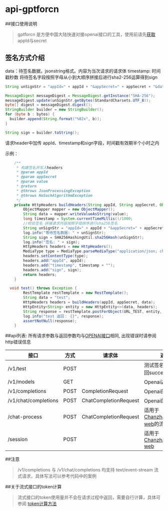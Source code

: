 # api-gptforcn
##接口使用说明
> gptforcn 是方便中国大陆快速对接openai接口的工具，使用前请先<a href="https://gptforcn.com/">获取</a>appId与secret

## 签名方式介绍
data：待签名数据，jsonstring格式。内容为当次请求的请求体
timestamp: 时间戳秒数
将待签名字段按照字母从小到大顺序拼接后进行sha2-256运算得到sign
``` java
String unSignStr = "appId=" + appId + "&appSecret=" + appSecret + "&data=" + data + "&timestamp=" + timestamp;

MessageDigest messageDigest = MessageDigest.getInstance("SHA-256");
messageDigest.update(unSignStr.getBytes(StandardCharsets.UTF_8));
byte[] digest = messageDigest.digest();
StringBuilder builder = new StringBuilder();
for (byte b : bytes) {
  builder.append(String.format("%02x", b));
}

String sign = builder.toString();
```
请求header中加传 appId、timestamp和sign字段，时间戳有效期半个小时之内

示例：

``` java
	/**
	 * 构建签名并写入headers
	 * @param appId
	 * @param appSecret
	 * @param value
	 * @return
	 * @throws JsonProcessingException
	 * @throws NoSuchAlgorithmException
	 */
	private HttpHeaders buildHeaders(String appId, String appSecret, Object value) throws JsonProcessingException, NoSuchAlgorithmException {
		ObjectMapper mapper = new ObjectMapper();
		String data = mapper.writeValueAsString(value);
		long timestamp = System.currentTimeMillis()/1000;
		//校验签名 拼接请求内容按照字母排序进行sha256签名
		String unSignStr = "appId=" + appId + "&appSecret=" + appSecret + "&data=" + data + "&timestamp=" + timestamp;
		log.info("等待签名数据: " + unSignStr);
		String sign = SHA256HashingUtil.sha256Hash(unSignStr);
		log.info("签名: " + sign);
		HttpHeaders headers = new HttpHeaders();
		MediaType type = MediaType.parseMediaType("application/json; charset=UTF-8");
		headers.setContentType(type);
		headers.add("appId", appId);
		headers.add("timestamp", timestamp + "");
		headers.add("sign", sign);
		return headers;
	}

  void test() throws Exception {
		RestTemplate restTemplate = new RestTemplate();
		String data = "test";
		HttpHeaders headers = buildHeaders(appId, appSecret, data);
		HttpEntity<String> entity = new HttpEntity<>(data, headers);
		String response = restTemplate.postForObject(URL_TEST, entity, String.class);
		log.info("test 返回： {}", response);
		assertNotNull(response);
	}
```

##api列表:
所有请求参数与返回参数均与<a href="https://platform.openai.com/docs/api-reference">OPENAI接口</a>相同, 出现错误时请参阅http错误信息

| 接口                                          | 方式 | 请求体    | 返回内容 |
| --------------------------------------------- | ------ | ---------- | ---- |
|  /v1/test                          | POST     |        | 测试签名接口，成功返回success |
|  /v1/models                        | GET      |        | Openai返回的models |
|  /v1/completions                   | POST     | CompletionRequest     | Openai的返回内容 |
|  /v1/chat/completions              | POST     | ChatCompletionRequest | Openai的返回内容 |
|  /chat-process                     | POST     | ChatCompletionRequest | 适用于<a href="https://github.com/Chanzhaoyu/chatgpt-web">Chanzhaoyu/chatgpt-web</a>的流式接口 |
|  /session                          | POST     |                       | 适用于<a href="https://github.com/Chanzhaoyu/chatgpt-web">Chanzhaoyu/chatgpt-web</a> |

##注意
> /v1/completions 与 /v1/chat/completions 均支持 text/event-stream 流式请求，具体写法可以参考代码中的案例

##关于流式接口的token计算
> 流式接口的token使用量并不会在请求过程中返回，需要自行计算，具体可参阅 <a href="https://github.com/openai/openai-cookbook/blob/main/examples/How_to_count_tokens_with_tiktoken.ipynb"> token计算方法</a>
